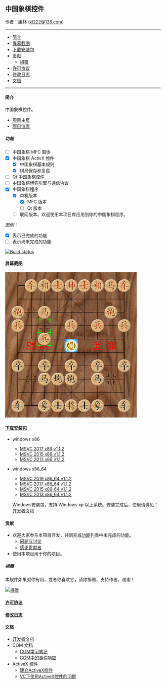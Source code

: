 ## 中国象棋控件

作者：康林 (kl222@126.com)

-------------------------

- [简介](#简介)
- [屏幕截图](#屏幕截图)
- [下载安装包](#下载安装包)
- [贡献](#贡献)
  - [捐赠](#捐赠)
- [许可协议](License.md)
- [修改日志](ChangeLog.md)
- [文档](#文档)

-------------------------

#### 简介
中国象棋控件。

- [项目主页](http://kanglin.github.io/ChineseChessControl/)
- [项目位置](https://github.com/KangLin/ChineseChessControl)

##### 功能
- [ ] 中国象棋 MFC 窗体
- [x] 中国象棋 ActivX 控件
  - [x] 中国象棋基本规则
  - [x] 棋局保存和复盘
- [ ] Qt 中国象棋控件
- [ ] 中国象棋博弈引擎与通信协议
- [x] 中国象棋程序
  + [x] 单机版本
      + [x] MFC 版本
      + [ ] Qt 版本
  + [ ] 联网版本。欢迎使用本项目库应用到你的中国象棋程序。

*图例：*

+ [x] 表示已完成的功能
+ [ ] 表示尚未完成的功能

[![Build status](https://ci.appveyor.com/api/projects/status/lxs0mxtdl238yrq4?svg=true)](https://ci.appveyor.com/project/KangLin/chinesechesscontrol)

#### 屏幕截图

![屏幕截图](Documents/Image/ShotScreen.png)

#### [下载安装包](https://github.com/KangLin/ChineseChessControl/releases/latest)

- windows x86
    - [MSVC 2017 x86 v1.1.2](https://github.com/KangLin/ChineseChessControl/releases/download/v1.1.2/ChineseChessControl-Setup-msvc1916-x86-v1.1.2.exe)
    - [MSVC 2015 x86 v1.1.2](https://github.com/KangLin/ChineseChessControl/releases/download/v1.1.2/ChineseChessControl-Setup-msvc1900-x86-v1.1.2.exe)
    - [MSVC 2013 x86 v1.1.2](https://github.com/KangLin/ChineseChessControl/releases/download/v1.1.2/ChineseChessControl-Setup-msvc1800-x86-v1.1.2.exe)

- windows x86_64
    - [MSVC 2019 x86_64 v1.1.2](https://github.com/KangLin/ChineseChessControl/releases/download/v1.1.2/ChineseChessControl-Setup-msvc1925-x86_64-v1.1.2.exe)
    - [MSVC 2017 x86_64 v1.1.2](https://github.com/KangLin/ChineseChessControl/releases/download/v1.1.2/ChineseChessControl-Setup-msvc1916-x86_64-v1.1.2.exe)
    - [MSVC 2015 x86_64 v1.1.2](https://github.com/KangLin/ChineseChessControl/releases/download/v1.1.2/ChineseChessControl-Setup-msvc1900-x86_64-v1.1.2.exe)
    - [MSVC 2013 x86_64 v1.1.2](https://github.com/KangLin/ChineseChessControl/releases/download/v1.1.2/ChineseChessControl-Setup-msvc1800-x86_64-v1.1.2.exe)

  Windows安装包，支持 Windows xp 以上系统。安装完成后，使用请详见：[开发者文档](Documents/Developer.md#调试)

#### 贡献
- 欢迎大家参与本项目开发，共同完成[功能](#功能)列表中未完成的功能。
  + [问题与讨论](https://github.com/KangLin/ChineseChessControl/issues)
  + [感谢贡献者](https://github.com/KangLin/ChineseChessControl/graphs/contributors)
- 使用本项目用于你的项目。

##### 捐赠
本软件如果对你有用，或者你喜欢它，请你捐赠，支持作者。谢谢！

[![捐赠](https://gitee.com/kl222/RabbitCommon/raw/master/Src/Resource/image/Contribute.png "捐赠")](https://github.com/KangLin/RabbitCommon/raw/master/Src/Resource/image/Contribute.png "捐赠")

#### [许可协议](License.md)
#### [修改日志](ChangeLog.md)
#### 文档
- [开发者文档](Documents/Developer.md)
- COM 文档
  + [COM学习笔记](Documents/COM/COM学习笔记.html)
  + [COM中的事件响应](Documents/COM/COM中的事件响应.html)
- ActiveX 控件
  + [建立ActiveX控件](Documents/ActiveX控件/建立ActiveX控件.html)
  + [VC下使用ActiveX控件的问题](Documents/ActiveX控件/VC下使用ActiveX控件的问题.html)

